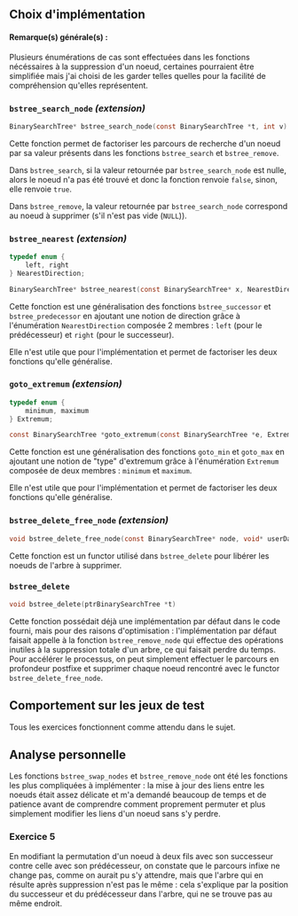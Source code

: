 ## Choix d'implémentation

#### Remarque(s) générale(s) :

Plusieurs énumérations de cas sont effectuées dans les fonctions nécéssaires à la suppression d'un noeud, certaines pourraient être simplifiée mais j'ai choisi de les garder telles quelles pour la facilité de compréhension qu'elles représentent.

### `bstree_search_node` _(extension)_
```c
BinarySearchTree* bstree_search_node(const BinarySearchTree *t, int v)
```

Cette fonction permet de factoriser les parcours de recherche d'un noeud par sa valeur présents dans les fonctions `bstree_search` et `bstree_remove`.

Dans `bstree_search`, si la valeur retournée par `bstree_search_node` est nulle, alors le noeud n'a pas été trouvé et donc la fonction renvoie `false`, sinon, elle renvoie `true`.

Dans `bstree_remove`, la valeur retournée par `bstree_search_node` correspond au noeud à supprimer (s'il n'est pas vide (`NULL`)).

### `bstree_nearest` _(extension)_
```c
typedef enum {
    left, right
} NearestDirection;

BinarySearchTree* bstree_nearest(const BinarySearchTree* x, NearestDirection direction)
```

Cette fonction est une généralisation des fonctions `bstree_successor` et `bstree_predecessor` en ajoutant une notion de direction grâce à l'énumération `NearestDirection` composée 2 membres : `left` (pour le prédécesseur) et `right` (pour le successeur).

Elle n'est utile que pour l'implémentation et permet de factoriser les deux fonctions qu'elle généralise.

### `goto_extremum` _(extension)_
```c
typedef enum {
    minimum, maximum
} Extremum;

const BinarySearchTree *goto_extremum(const BinarySearchTree *e, Extremum type)
```

Cette fonction est une généralisation des fonctions `goto_min` et `goto_max` en ajoutant une notion de "type" d'extremum grâce à l'énumération `Extremum` composée de deux membres : `minimum` et `maximum`.

Elle n'est utile que pour l'implémentation et permet de factoriser les deux fonctions qu'elle généralise.

### `bstree_delete_free_node` _(extension)_
```c
void bstree_delete_free_node(const BinarySearchTree* node, void* userData)
```

Cette fonction est un functor utilisé dans `bstree_delete` pour libérer les noeuds de l'arbre à supprimer.

### `bstree_delete`
```c
void bstree_delete(ptrBinarySearchTree *t)
```

Cette fonction possédait déjà une implémentation par défaut dans le code fourni, mais pour des raisons d'optimisation : l'implémentation par défaut faisait appelle à la fonction `bstree_remove_node` qui effectue des opérations inutiles à la suppression totale d'un arbre, ce qui faisait perdre du temps. Pour accélérer le processus, on peut simplement effectuer le parcours en profondeur postfixe et supprimer chaque noeud rencontré avec le functor `bstree_delete_free_node`.

## Comportement sur les jeux de test

Tous les exercices fonctionnent comme attendu dans le sujet.

## Analyse personnelle

Les fonctions `bstree_swap_nodes` et `bstree_remove_node` ont été les fonctions les plus compliquées à implémenter : la mise à jour des liens entre les noeuds était assez délicate et m'a demandé beaucoup de temps et de patience avant de comprendre comment proprement permuter et plus simplement modifier les liens d'un noeud sans s'y perdre.

### Exercice 5

En modifiant la permutation d'un noeud à deux fils avec son successeur contre celle avec son prédécesseur, on constate que le parcours infixe ne change pas, comme on aurait pu s'y attendre, mais que l'arbre qui en résulte après suppression n'est pas le même : cela s'explique par la position du successeur et du prédécesseur dans l'arbre, qui ne se trouve pas au même endroit.
